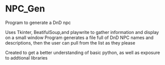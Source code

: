 # NPC_Gen
Program to generate a DnD npc

Uses Tkinter, BeatifulSoup,and playwrite to gather information and display on a small window
Program generates a file full of DnD NPC names and descriptions, then the user can pull from the list as they please

Created to get a better understanding of basic python, as well as exposure to addtional libraries
